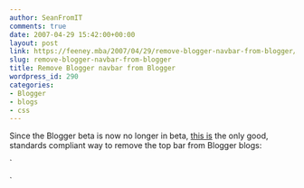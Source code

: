 ```yaml
---
author: SeanFromIT
comments: true
date: 2007-04-29 15:42:00+00:00
layout: post
link: https://feeney.mba/2007/04/29/remove-blogger-navbar-from-blogger/
slug: remove-blogger-navbar-from-blogger
title: Remove Blogger navbar from Blogger
wordpress_id: 290
categories:
- Blogger
- blogs
- css
---
```


Since the Blogger beta is now no longer in beta, [this is](http://godproposes.blogspot.com/2006/10/how-to-remove-blogger-navbar.html) the only good, standards compliant way to remove the top bar from Blogger blogs:  
  
`  
<style type="text/css">  
#navbar-iframe {  
height:0px;  
visibility:hidden;  
display:none;  
}  
</style>`
